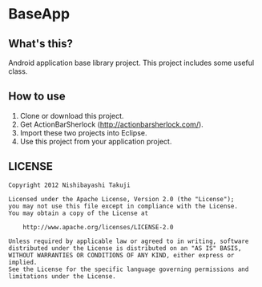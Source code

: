 BaseApp
====


What's this?
----

Android application base library project.
This project includes some useful class.

How to use
----

1. Clone or download this project.
2. Get ActionBarSherlock (http://actionbarsherlock.com/).
3. Import these two projects into Eclipse.
4. Use this project from your application project.

LICENSE
----

```
Copyright 2012 Nishibayashi Takuji

Licensed under the Apache License, Version 2.0 (the "License");
you may not use this file except in compliance with the License.
You may obtain a copy of the License at

    http://www.apache.org/licenses/LICENSE-2.0

Unless required by applicable law or agreed to in writing, software
distributed under the License is distributed on an "AS IS" BASIS,
WITHOUT WARRANTIES OR CONDITIONS OF ANY KIND, either express or implied.
See the License for the specific language governing permissions and
limitations under the License.
```
